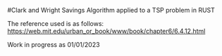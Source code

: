 #Clark and Wright Savings Algorithm applied to a TSP problem in RUST

The reference used is as follows: https://web.mit.edu/urban_or_book/www/book/chapter6/6.4.12.html

Work in progress as 01/01/2023